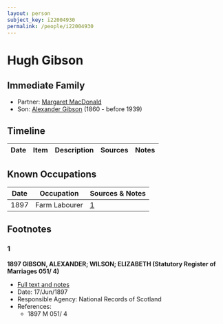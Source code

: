 ```yaml
---
layout: person
subject_key: i22004930
permalink: /people/i22004930
---
```


# Hugh Gibson

## Immediate Family

* Partner: [Margaret MacDonald](./@5053655@-margaret-macdonald-b-d.md)
* Son: [Alexander Gibson](./@21968540@-alexander-gibson-b1860-d1939.md) (1860 - before 1939)

## Timeline

Date | Item | Description | Sources | Notes
---|---|---|---|---

## Known Occupations

Date | Occupation | Sources & Notes
---|---|---
1897 | Farm Labourer | [1](#1)

## Footnotes

### 1

**1897 GIBSON, ALEXANDER; WILSON; ELIZABETH (Statutory Register of Marriages 051/ 4)**

* [Full text and notes](../sources/@25441996@-1897-gibson,-alexander;-wilson;-elizabeth-statutory-register-of-marriages-051-4-.md)
* Date: 17/Jun/1897
* Responsible Agency: National Records of Scotland
* References: 
  * 1897 M 051/ 4

